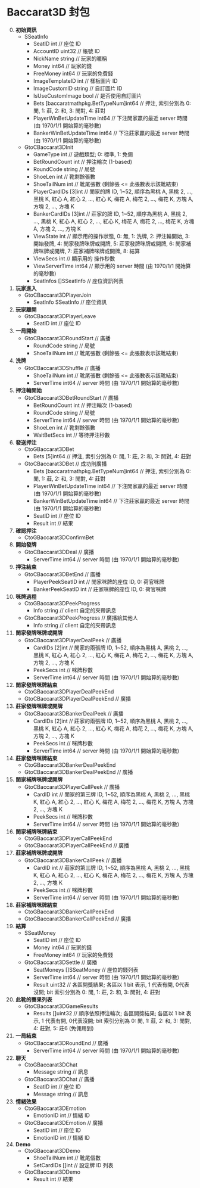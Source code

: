 Baccarat3D 封包
=========================
0. **初始資訊**
	- SSeatInfo
		- SeatID          		 int                               // 座位 ID
		- AccountID       		 uint32                            // 帳號 ID
		- NickName        		 string                            // 玩家的暱稱
		- Money           		 int64                             // 玩家的錢
		- FreeMoney       		 int64                             // 玩家的免費錢
		- ImageTemplateID 		 int                               // 樣板圖片 ID
		- ImageCustomID   		 string                            // 自訂圖片 ID
		- IsUseCustomImage       bool                              // 是否使用自訂圖片
		- Bets            		 [baccaratmathpkg.BetTypeNum]int64 // 押注, 索引分別為 0: 閒, 1: 莊, 2: 和, 3: 閒對, 4: 莊對
		- PlayerWinBetUpdateTime int64                             // 下注閒家贏的最近 server 時間 (由 1970/1/1 開始算的毫秒數)
		- BankerWinBetUpdateTime int64                             // 下注莊家贏的最近 server 時間 (由 1970/1/1 開始算的毫秒數)
	- GtoCBaccarat3DInit
		- GameType int // 遊戲類型; 0: 標準, 1: 免佣
		- BetRoundCount int // 押注輪次 (1-based)
		- RoundCode string // 局號
		- ShoeLen int // 靴剩餘張數
		- ShoeTailNum int // 靴尾張數 (剩餘張 <= 此張數表示該靴結束)
		- PlayerCardIDs [3]int // 閒家的牌 ID, 1~52, 順序為黑桃 A, 黑桃 2, ..., 黑桃 K, 紅心 A, 紅心 2, ..., 紅心 K, 梅花 A, 梅花 2, ..., 梅花 K, 方塊 A, 方塊 2, ..., 方塊 K
		- BankerCardIDs [3]int // 莊家的牌 ID, 1~52, 順序為黑桃 A, 黑桃 2, ..., 黑桃 K, 紅心 A, 紅心 2, ..., 紅心 K, 梅花 A, 梅花 2, ..., 梅花 K, 方塊 A, 方塊 2, ..., 方塊 K
		- ViewState int // 顯示用的操作狀態, 0: 無, 1: 洗牌, 2: 押注輪開始, 3: 開始發牌, 4: 閒家發牌咪牌或開牌, 5: 莊家發牌咪牌或開牌, 6: 閒家補牌咪牌或開牌, 7: 莊家補牌咪牌或開牌, 8: 結算
	    - ViewSecs int // 顯示用的 操作秒數
	    - ViewServerTime int64 // 顯示用的 server 時間 (由 1970/1/1 開始算的毫秒數)
		- SeatInfos []SSeatInfo // 座位資訊列表
0. **玩家進入**
	- GtoCBaccarat3DPlayerJoin
		- SeatInfo SSeatInfo // 座位資訊
0. **玩家離開**
	- GtoCBaccarat3DPlayerLeave
		- SeatID int // 座位 ID
0. **一局開始**
	- GtoCBaccarat3DRoundStart // 廣播
		- RoundCode string // 局號
		- ShoeTailNum int // 靴尾張數 (剩餘張 <= 此張數表示該靴結束)
0. **洗牌**
	- GtoCBaccarat3DShuffle // 廣播
		- ShoeTailNum int // 靴尾張數 (剩餘張 <= 此張數表示該靴結束)
		- ServerTime int64 // server 時間 (由 1970/1/1 開始算的毫秒數)
0. **押注輪開始**
	- GtoCBaccarat3DBetRoundStart // 廣播
		- BetRoundCount int // 押注輪次 (1-based)
		- RoundCode string // 局號
		- ServerTime int64 // server 時間 (由 1970/1/1 開始算的毫秒數)
		- ShoeLen int // 靴剩餘張數
		- WaitBetSecs int // 等待押注秒數
0. **發送押注**
	- CtoGBaccarat3DBet
		- Bets [5]int64 // 押注, 索引分別為 0: 閒, 1: 莊, 2: 和, 3: 閒對, 4: 莊對
	- GtoCBaccarat3DBet // 成功則廣播
		- Bets                   [baccaratmathpkg.BetTypeNum]int64 // 押注, 索引分別為 0: 閒, 1: 莊, 2: 和, 3: 閒對, 4: 莊對
		- PlayerWinBetUpdateTime int64                             // 下注閒家贏的最近 server 時間 (由 1970/1/1 開始算的毫秒數)
		- BankerWinBetUpdateTime int64                             // 下注莊家贏的最近 server 時間 (由 1970/1/1 開始算的毫秒數)
		- SeatID                 int                               // 座位 ID
		- Result                 int                               // 結果
0. **確認押注**
	- CtoGBaccarat3DConfirmBet
0. **開始發牌**
	- GtoCBaccarat3DDeal // 廣播
		- ServerTime int64 // server 時間 (由 1970/1/1 開始算的毫秒數)
0. **押注結束**
	- GtoCBaccarat3DBetEnd // 廣播
		- PlayerPeekSeatID int // 閒家咪牌的座位 ID, 0: 荷官咪牌
		- BankerPeekSeatID int // 莊家咪牌的座位 ID, 0: 荷官咪牌
0. **咪牌過程**
	- CtoGBaccarat3DPeekProgress
		- Info string // client 自定的夾帶訊息
	- GtoCBaccarat3DPeekProgress // 廣播給其他人
		- Info string // client 自定的夾帶訊息
0. **閒家發牌咪牌或開牌**
	- GtoCBaccarat3DPlayerDealPeek // 廣播
		- CardIDs [2]int // 閒家的兩張牌 ID, 1~52, 順序為黑桃 A, 黑桃 2, ..., 黑桃 K, 紅心 A, 紅心 2, ..., 紅心 K, 梅花 A, 梅花 2, ..., 梅花 K, 方塊 A, 方塊 2, ..., 方塊 K
		- PeekSecs int // 咪牌秒數
		- ServerTime int64 // server 時間 (由 1970/1/1 開始算的毫秒數)
0. **閒家發牌咪牌結束**
	- CtoGBaccarat3DPlayerDealPeekEnd
	- GtoCBaccarat3DPlayerDealPeekEnd // 廣播
0. **莊家發牌咪牌或開牌**
	- GtoCBaccarat3DBankerDealPeek // 廣播
		- CardIDs [2]int // 莊家的兩張牌 ID, 1~52, 順序為黑桃 A, 黑桃 2, ..., 黑桃 K, 紅心 A, 紅心 2, ..., 紅心 K, 梅花 A, 梅花 2, ..., 梅花 K, 方塊 A, 方塊 2, ..., 方塊 K
		- PeekSecs int // 咪牌秒數
		- ServerTime int64 // server 時間 (由 1970/1/1 開始算的毫秒數)
0. **莊家發牌咪牌結束**
	- CtoGBaccarat3DBankerDealPeekEnd
	- GtoCBaccarat3DBankerDealPeekEnd // 廣播
0. **閒家補牌咪牌或開牌**
	- GtoCBaccarat3DPlayerCallPeek // 廣播
		- CardID int // 閒家的第三牌 ID, 1~52, 順序為黑桃 A, 黑桃 2, ..., 黑桃 K, 紅心 A, 紅心 2, ..., 紅心 K, 梅花 A, 梅花 2, ..., 梅花 K, 方塊 A, 方塊 2, ..., 方塊 K
		- PeekSecs int // 咪牌秒數
		- ServerTime int64 // server 時間 (由 1970/1/1 開始算的毫秒數)
0. **閒家補牌咪牌結束**
	- CtoGBaccarat3DPlayerCallPeekEnd
	- GtoCBaccarat3DPlayerCallPeekEnd // 廣播
0. **莊家補牌咪牌或開牌**
	- GtoCBaccarat3DBankerCallPeek // 廣播
		- CardID int // 莊家的第三牌 ID, 1~52, 順序為黑桃 A, 黑桃 2, ..., 黑桃 K, 紅心 A, 紅心 2, ..., 紅心 K, 梅花 A, 梅花 2, ..., 梅花 K, 方塊 A, 方塊 2, ..., 方塊 K
		- PeekSecs int // 咪牌秒數
		- ServerTime int64 // server 時間 (由 1970/1/1 開始算的毫秒數)
0. **莊家補牌咪牌結束**
	- CtoGBaccarat3DBankerCallPeekEnd
	- GtoCBaccarat3DBankerCallPeekEnd // 廣播
0. **結算**
	- SSeatMoney
		- SeatID    int   // 座位 ID
		- Money     int64 // 玩家的錢
		- FreeMoney int64 // 玩家的免費錢
	- GtoCBaccarat3DSettle // 廣播
		- SeatMoneys []SSeatMoney // 座位的錢列表
		- ServerTime int64 // server 時間 (由 1970/1/1 開始算的毫秒數)
		- Result uint32 // 各區開獎結果; 各區以 1 bit 表示, 1 代表有開, 0代表沒開; bit 索引分別為 0: 閒, 1: 莊, 2: 和, 3: 閒對, 4: 莊對
0. **此靴的賽果列表**
	- GtoCBaccarat3DGameResults
		- Results []uint32 // 順序依照押注輪次; 各區開獎結果; 各區以 1 bit 表示, 1 代表有開, 0代表沒開; bit 索引分別為 0: 閒, 1: 莊, 2: 和, 3: 閒對, 4: 莊對, 5: 莊6 (免佣用到)
0. **一局結束**
	- GtoCBaccarat3DRoundEnd // 廣播
		- ServerTime int64 // server 時間 (由 1970/1/1 開始算的毫秒數)
0. **聊天**
	- CtoGBaccarat3DChat
		- Message string // 訊息
	- GtoCBaccarat3DChat // 廣播
		- SeatID  int    // 座位 ID
		- Message string // 訊息
0. **情緒效果**
	- CtoGBaccarat3DEmotion
		- EmotionID int // 情緒 ID
	- GtoCBaccarat3DEmotion // 廣播
		- SeatID    int // 座位 ID
		- EmotionID int // 情緒 ID
0. **Demo**
	- CtoGBaccarat3DDemo
		- ShoeTailNum int   // 靴尾個數
		- SetCardIDs  []int // 設定牌 ID 列表
	- GtoCBaccarat3DDemo
		- Result int // 結果